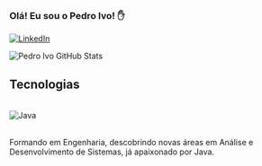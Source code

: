 
### Olá! Eu sou o Pedro Ivo! ✋

[![LinkedIn](https://img.shields.io/badge/LinkedIn-0077B5?style=for-the-badge&logo=linkedin&logoColor=white)](https://www.linkedin.com/in/pedro-ivo-siqueira-rodrigues-66646a237/)

![Pedro Ivo GitHub Stats](https://github-readme-stats.vercel.app/api?username=pedroivosiqueira&show_icons=true&theme=dracula)

## Tecnologias
<div style="display: inline_block"><br/>
    <img align="center" alt="Java" src="https://img.shields.io/badge/Java-ED8B00?style=for-the-badge&logo=openjdk&logoColor=white" />

</div><br/>

Formando em Engenharia, descobrindo novas áreas em Análise e Desenvolvimento de Sistemas, já apaixonado por Java.
